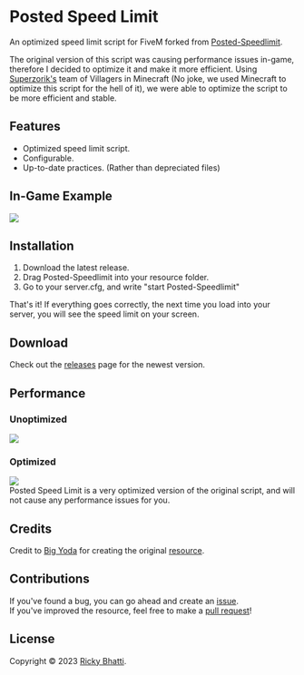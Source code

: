 # Posted Speed Limit
An optimized speed limit script for FiveM forked from [Posted-Speedlimit](https://github.com/Big-Yoda/Posted-Speedlimit).  

The original version of this script was causing performance issues in-game, therefore I decided to optimize it and make it more efficient. Using [Superzorik's](https://github.com/supazorik) team of Villagers in Minecraft (No joke, we used Minecraft to optimize this script for the hell of it), we were able to optimize the script to be more efficient and stable.
  
## Features
- Optimized speed limit script.
- Configurable.
- Up-to-date practices. (Rather than depreciated files)
  
## In-Game Example
![](https://i.imgur.com/dL5ZVm6.png)

## Installation
1. Download the latest release.
2. Drag Posted-Speedlimit into your resource folder.
3. Go to your server.cfg, and write "start Posted-Speedlimit"

That's it! If everything goes correctly, the next time you load into your server, you will see the speed limit on your screen.
  
## Download
Check out the [releases](https://github.com/RickyBhatti/Posted-Speedlimit/releases) page for the newest version.  
  
## Performance
### Unoptimized
![](https://i.imgur.com/kd1MTrJ.png)  
### Optimized
![](https://i.imgur.com/bRCcxVB.png)  
Posted Speed Limit is a very optimized version of the original script, and will not cause any performance issues for you.  
  
## Credits  
Credit to [Big Yoda](https://github.com/Big-Yoda/) for creating the original [resource](https://github.com/Big-Yoda/Posted-Speedlimit).  
  
## Contributions
If you've found a bug, you can go ahead and create an [issue](https://github.com/RickyBhatti/Posted-Speedlimit/issues).  
If you've improved the resource, feel free to make a [pull request](https://github.com/RickyBhatti/Posted-Speedlimit/pulls)!  
  
## License
Copyright © 2023 [Ricky Bhatti](https://github.com/RickyBhatti).  
